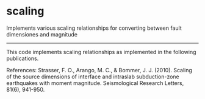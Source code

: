 scaling
=======

Implements various scaling relationships for converting between fault dimensiones and magnitude

---------------------------------------

This code implements scaling relationships as implemented in the following publications.

References:
Strasser, F. O., Arango, M. C., & Bommer, J. J. (2010). Scaling of the source dimensions of interface and intraslab subduction-zone earthquakes with moment magnitude. Seismological Research Letters, 81(6), 941-950.